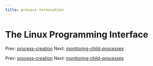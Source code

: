 ```yaml
---
title: process-termination
---
```




# The Linux Programming Interface

Prev: [process-creation](process-creation.md)
Next:
[monitoring-child-processes](monitoring-child-processes.md)

Prev: [process-creation](process-creation.md)
Next:
[monitoring-child-processes](monitoring-child-processes.md)
